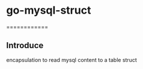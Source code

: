 # go-mysql-struct

============

Introduce
---------------
encapsulation to read mysql content to a table struct
